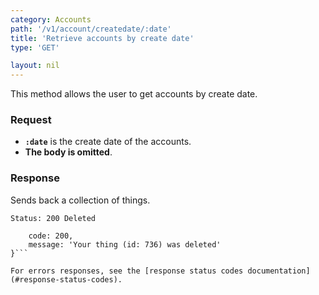 ```yaml
---
category: Accounts
path: '/v1/account/createdate/:date'
title: 'Retrieve accounts by create date'
type: 'GET'

layout: nil
---
```


This method allows the user to get accounts by create date.

### Request

* **`:date`** is the create date of the accounts.
* **The body is omitted**.

### Response

Sends back a collection of things.

```Status: 200 Deleted```
```{
    code: 200,
    message: 'Your thing (id: 736) was deleted'
}```

For errors responses, see the [response status codes documentation](#response-status-codes).